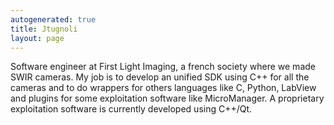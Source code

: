 ```yaml
---
autogenerated: true
title: Jtugnoli
layout: page
---
```


Software engineer at First Light Imaging, a french society where we made
SWIR cameras. My job is to develop an unified SDK using C++ for all the
cameras and to do wrappers for others languages like C, Python, LabView
and plugins for some exploitation software like MicroManager. A
proprietary exploitation software is currently developed using C++/Qt.
